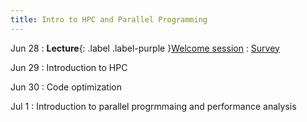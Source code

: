 ```yaml
---
title: Intro to HPC and Parallel Programming
---
```


Jun 28
: **Lecture**{: .label .label-purple }[Welcome session](#)
: [Survey](#)

Jun 29
: Introduction to HPC

Jun 30
: Code optimization

Jul 1
: Introduction to parallel progrmmaing and performance analysis
